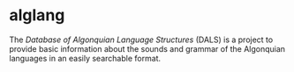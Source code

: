 # alglang

The *Database of Algonquian Language Structures* (DALS) is a project to provide basic information about the sounds and grammar of the Algonquian languages in an easily searchable format.
